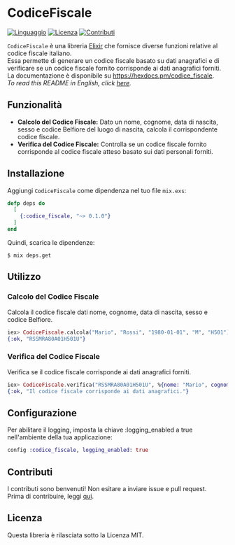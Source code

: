 # CodiceFiscale
[![Linguaggio](https://img.shields.io/badge/linguaggio-elixir-purple.svg)](https://elixir-lang.org/)
[![Licenza](https://img.shields.io/badge/licenza-MIT-green.svg)](https://opensource.org/licenses/MIT)
[![Contributi](https://img.shields.io/badge/contributi-benvenuti-brightgreen.svg)](CONTRIBUTING.md)

`CodiceFiscale` è una libreria [Elixir](https://elixir-lang.org/) che fornisce diverse funzioni relative al codice fiscale italiano.   
Essa permette di generare un codice fiscale basato su dati anagrafici e di verificare se un codice fiscale fornito corrisponde ai dati anagrafici forniti.   
La documentazione è disponibile su https://hexdocs.pm/codice_fiscale.   
*To read this README in English, click [here](./README.md).*

## Funzionalità

- **Calcolo del Codice Fiscale:** Dato un nome, cognome, data di nascita, sesso e codice Belfiore del luogo di nascita, calcola il corrispondente codice fiscale.
- **Verifica del Codice Fiscale:** Controlla se un codice fiscale fornito corrisponde al codice fiscale atteso basato sui dati personali forniti.

## Installazione

Aggiungi `CodiceFiscale` come dipendenza nel tuo file `mix.exs`:

```elixir
defp deps do
  [
    {:codice_fiscale, "~> 0.1.0"}
  ]
end
```

Quindi, scarica le dipendenze:

```shell
$ mix deps.get
```

## Utilizzo
### Calcolo del Codice Fiscale
Calcola il codice fiscale dati nome, cognome, data di nascita, sesso e codice Belfiore.
```elixir
iex> CodiceFiscale.calcola("Mario", "Rossi", "1980-01-01", "M", "H501")
{:ok, "RSSMRA80A01H501U"}
```

### Verifica del Codice Fiscale
Verifica se il codice fiscale corrisponde ai dati anagrafici forniti.   
```elixir
iex> CodiceFiscale.verifica("RSSMRA80A01H501U", %{nome: "Mario", cognome: "Rossi", data_nascita: "1980-01-01", sesso: "M", codice: "H501"})
{:ok, "Il codice fiscale corrisponde ai dati anagrafici."}
```

## Configurazione
Per abilitare il logging, imposta la chiave :logging_enabled a true nell'ambiente della tua applicazione:  

```elixir
config :codice_fiscale, logging_enabled: true
```

## Contributi
I contributi sono benvenuti! Non esitare a inviare issue e pull request.   
Prima di contribuire, leggi [qui](CONTRIBUTING.md).

## Licenza
Questa libreria è rilasciata sotto la Licenza MIT.    
